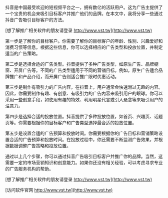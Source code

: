 抖音是中国最受欢迎的短视频平台之一，拥有数亿的活跃用户。这为广告主提供了一个宝贵的机会来吸引目标客户并推广他们的品牌。在本文中，我将分享一些通过抖音广告吸引目标客户的方法。

[想了解推广相关软件的朋友请登录 http://www.vst.tw](http://www.vst.tw)

第一步是了解你的目标客户。你需要了解你的目标客户的年龄、性别、兴趣爱好和消费习惯等信息。根据这些信息，你可以选择相应的广告类型和投放位置，并制定适当的广告策略。

第二步是选择合适的广告类型。抖音提供了多种广告类型，如原生广告、品牌橱窗、开屏广告等。不同的广告类型适用于不同的营销目标。例如，原生广告适合品牌推广和产品介绍，而开屏广告则适合推广限时优惠活动。

第三步是制作有吸引力的广告内容。在抖音上，用户通常会快速滑过无趣的内容。因此，你需要制作有趣、有创意、有吸引力的广告内容来吸引用户的眼球。你可以采用一些创意手段，如使用有趣的特效、利用明星代言或引入悬念等来吸引用户的注意力。

第四步是选择合适的投放位置。抖音提供了多种投放位置，如首页、兴趣页、话题页等。你需要根据你的目标客户和广告类型选择最合适的投放位置。

第五步是设置合适的广告预算和投放时间。你需要根据你的广告目标和营销策略设置合适的广告预算和投放时间。在投放过程中，你还需要不断监测广告效果，并根据数据调整广告策略和投放位置。

通过以上几个步骤，你可以通过抖音广告吸引目标客户并推广你的品牌。当然，这需要一定的市场营销知识和创意能力。如果你还没有相关经验，可以考虑寻求专业的广告服务机构的帮助。

[想了解推广相关软件的朋友请登录 http://www.vst.tw](http://www.vst.tw)


[访问软件官网 http://www.vst.tw](http://www.vst.tw)
